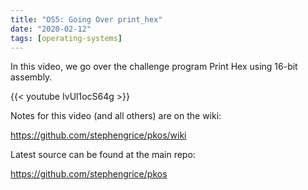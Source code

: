 ```yaml
---
title: "OS5: Going Over print_hex"
date: "2020-02-12"
tags: [operating-systems]
---
```


In this video, we go over the challenge program Print Hex using 16-bit assembly.

<!--truncate-->

{{< youtube IvUl1ocS64g >}}

Notes for this video (and all others) are on the wiki:

<https://github.com/stephengrice/pkos/wiki>

Latest source can be found at the main repo:

<https://github.com/stephengrice/pkos>
